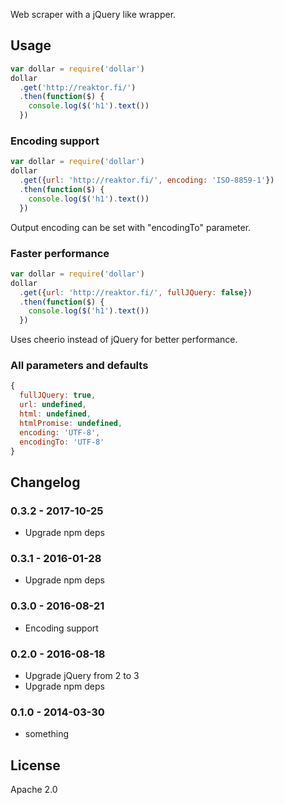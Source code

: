 Web scraper with a jQuery like wrapper.

## Usage ##
```javascript
var dollar = require('dollar')
dollar
  .get('http://reaktor.fi/')
  .then(function($) {
    console.log($('h1').text())
  })
```

### Encoding support ###
```javascript
var dollar = require('dollar')
dollar
  .get({url: 'http://reaktor.fi/', encoding: 'ISO-8859-1'})
  .then(function($) {
    console.log($('h1').text())
  })
```
Output encoding can be set with "encodingTo" parameter.

### Faster performance ###
```javascript
var dollar = require('dollar')
dollar
  .get({url: 'http://reaktor.fi/', fullJQuery: false})
  .then(function($) {
    console.log($('h1').text())
  })
```
Uses cheerio instead of jQuery for better performance.

### All parameters and defaults ###
```javascript
{
  fullJQuery: true,
  url: undefined,
  html: undefined,
  htmlPromise: undefined,
  encoding: 'UTF-8',
  encodingTo: 'UTF-8'
}
```

## Changelog ##
### 0.3.2 - 2017-10-25 ###
- Upgrade npm deps

### 0.3.1 - 2016-01-28 ###
- Upgrade npm deps

### 0.3.0 - 2016-08-21 ###
- Encoding support

### 0.2.0 - 2016-08-18 ###
- Upgrade jQuery from 2 to 3
- Upgrade npm deps

### 0.1.0 - 2014-03-30 ###
- something

## License ##
Apache 2.0
